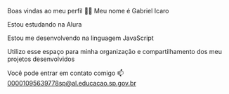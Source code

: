 Boas vindas ao meu perfil 💙💙
Meu nome é Gabriel Icaro

Estou estudando na Alura

Estou me desenvolvendo na linguagem JavaScript

Utilizo esse espaço para minha organização e compartilhamento dos meu projetos desenvolvidos

Você pode entrar em contato comigo 📫
00001095639778sp@al.educacao.sp.gov.br
